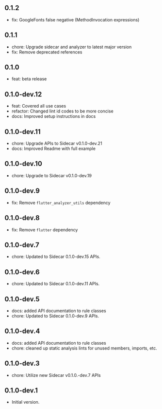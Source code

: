 ## 0.1.2

- fix: GoogleFonts false negative (MethodInvocation expressions)

## 0.1.1

- chore: Upgrade sidecar and analyzer to latest major version
- fix: Remove deprecated references

## 0.1.0

- feat: beta release

## 0.1.0-dev.12

- feat: Covered all use cases
- refactor: Changed lint id codes to be more concise
- docs: Improved setup instructions in docs

## 0.1.0-dev.11

- chore: Upgrade APIs to Sidecar v0.1.0-dev.21
- docs: Improved Readme with full example

## 0.1.0-dev.10

- chore: Upgrade to Sidecar v0.1.0-dev.19

## 0.1.0-dev.9

- fix: Remove ```flutter_analyzer_utils``` dependency

## 0.1.0-dev.8

- fix: Remove ```flutter``` dependency

## 0.1.0-dev.7

- chore: Updated to Sidecar 0.1.0-dev.15 APIs.

## 0.1.0-dev.6

- chore: Updated to Sidecar 0.1.0-dev.11 APIs.

## 0.1.0-dev.5

- docs: added API documentation to rule classes
- chore: Updated to Sidecar 0.1.0-dev.9 APIs.

## 0.1.0-dev.4

- docs: added API documentation to rule classes
- chore: cleaned up static analysis lints for unused members, imports, etc.

## 0.1.0-dev.3

- chore: Utilize new Sidecar v0.1.0.-dev.7 APIs

## 0.1.0-dev.1

- Initial version.
